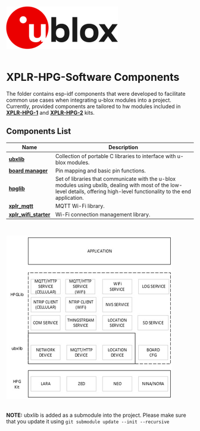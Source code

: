 ![u-blox](./../media/shared/logos/ublox_logo.jpg)
<br>
<br>

# XPLR-HPG-Software Components

The folder contains esp-idf components that were developed to facilitate common use cases when integrating u-blox modules into a project. Currently, provided components are tailored to hw modules included in **[XPLR-HPG-1](https://www.u-blox.com/en/product/xplr-hpg-1)** and **[XPLR-HPG-2](https://www.u-blox.com/en/product/xplr-hpg-2)** kits.

## Components List
Name | Description |
--- | --- |
**[ubxlib](https://github.com/u-blox/ubxlib)** | Collection of portable C libraries to interface with u-blox modules. |
**[board manager](./boards/)** | Pin mapping and basic pin functions. |
**[hpglib](./hpglib/)** | Set of libraries that communicate with the u-blox modules using ubxlib, dealing with most of the low-level details, offering high-level functionality to the end application. |
**[xplr_mqtt](./xplr_mqtt/)** | MQTT Wi-Fi library. |
**[xplr_wifi_starter](./xplr_wifi_starter/)** | Wi-Fi connection management library. |
<br>

![components_stack](./../media/shared/readmes/xplr_components_stack.jpeg)
<br>
<br>

**NOTE:** ubxlib is added as a submodule into the project. Please make sure that you update it using `git submodule update --init --recursive`